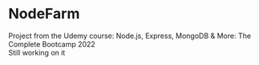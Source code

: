 # NodeFarm

Project from the Udemy course: Node.js, Express, MongoDB & More: The Complete Bootcamp 2022  
Still working on it
